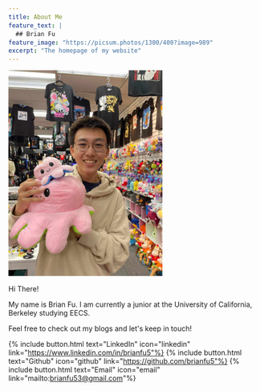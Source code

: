 ```yaml
---
title: About Me
feature_text: |
  ## Brian Fu
feature_image: "https://picsum.photos/1300/400?image=989"
excerpt: "The homepage of my website"
---
```


<div style="text-align: left;"><img src="/assets/img/brian_fu_homepage.jpg" width="307" height="410" alt="" onmouseover="this.src='/assets/img/brian_fu_homepage_alt.jpg'" onmouseout="this.src='/assets/img/brian_fu_homepage.jpg'" ontouchstart="this.src='/assets/img/brian_fu_homepage_alt.jpg'" ontouchend="this.src='/assets/img/brian_fu_homepage.jpg'"></div>

Hi There!

My name is Brian Fu. I am currently a junior at the University of California, Berkeley studying EECS.

Feel free to check out my blogs and let's keep in touch!

{% include button.html text="LinkedIn" icon="linkedin" link="https://www.linkedin.com/in/brianfu5"%} {% include button.html text="Github" icon="github" link="https://github.com/brianfu5"%} {% include button.html text="Email" icon="email" link="mailto:brianfu53@gmail.com"%} 
